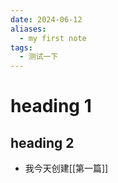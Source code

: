 ```yaml
---
date: 2024-06-12
aliases:
  - my first note
tags:
  - 测试一下
---
```

# heading 1
## heading 2
- 我今天创建[[第一篇]]